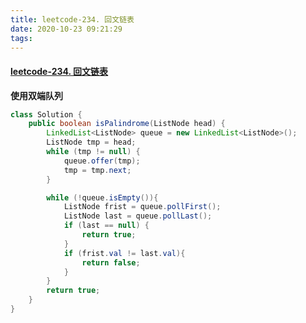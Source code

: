 ```yaml
---
title: leetcode-234. 回文链表
date: 2020-10-23 09:21:29
tags:
---
```


#### [leetcode-234. 回文链表](https://leetcode-cn.com/problems/palindrome-linked-list/)

**使用双端队列**

```java
class Solution {
    public boolean isPalindrome(ListNode head) {
        LinkedList<ListNode> queue = new LinkedList<ListNode>();
        ListNode tmp = head;
        while (tmp != null) {
            queue.offer(tmp);
            tmp = tmp.next;
        }

        while (!queue.isEmpty()){
            ListNode frist = queue.pollFirst();
            ListNode last = queue.pollLast();
            if (last == null) {
                return true;
            }
            if (frist.val != last.val){
                return false;
            }
        }
        return true;
    }
}
```

